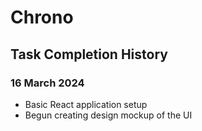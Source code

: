 # Chrono

## Task Completion History

### 16 March 2024

- Basic React application setup
- Begun creating design mockup of the UI
